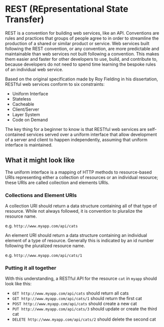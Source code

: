 # REST (REpresentational State Transfer)

REST is a convention for building web services, like an API. Conventions are rules and practices that groups of people agree to in order to streamline the production of a shared or similar product or service. Web services built following the REST convention, or any convention, are more predictable and maintainable than web services not built following a convention. This makes them easier and faster for other developers to use, build, and contribute to, because developers do not need to spend time learning the bespoke rules of an individual web service. 

Based on the original specification made by Roy Fielding in his dissertation, RESTful web services conform to six constraints:

- Uniform Interface
- Stateless
- Cacheable
- Client/Server
- Layer System
- Code on Demand

The key thing for a beginner to know is that RESTful web services are self-contained services served over a uniform interface that allow development of a server and client to happen independently, assuming that uniform interface is maintained.

## What it might look like

The uniform interface is a mapping of HTTP methods to resource-based URIs representing either a collection of resources or an individual resource; these URIs are called collection and elements URIs.

### Collections and Element URIs

A collection URI should return a data structure containing all of that type of resource. While not always followed, it is convention to pluralize the resource name.

e.g. `http://www.myapp.com/api/cats`

An element URI should return a data structure containing an individual element of a type of resource. Generally this is indicated by an id number following the pluralized resource name.

e.g. `http://www.myapp.com/api/cats/1`

### Putting it all together

With this understanding, a RESTful API for the resource `cat` in `myapp` should look like this:

- `GET http://www.myapp.com/api/cats` should return all cats
- `GET http://www.myapp.com/api/cats/1` should return the first cat
- `POST http://www.myapp.com/api/cats` should create a new cat
- `PUT http://www.myapp.com/api/cats/3` should update or create the third cat
- `DELETE http://www.myapp.com/api/cats/2` should delete the second cat

